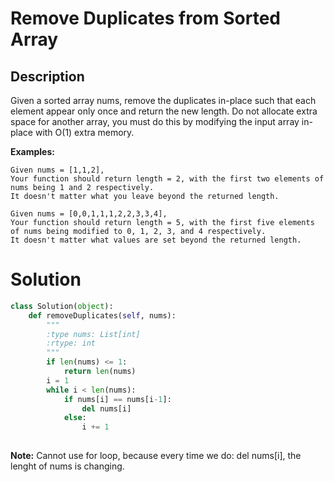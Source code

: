 # Remove Duplicates from Sorted Array

## Description

Given a sorted array nums, remove the duplicates in-place such that each element appear only once and return the new length.
Do not allocate extra space for another array, you must do this by modifying the input array in-place with O(1) extra memory.

**Examples:**

```
Given nums = [1,1,2],
Your function should return length = 2, with the first two elements of nums being 1 and 2 respectively.
It doesn't matter what you leave beyond the returned length.

Given nums = [0,0,1,1,1,2,2,3,3,4],
Your function should return length = 5, with the first five elements of nums being modified to 0, 1, 2, 3, and 4 respectively.
It doesn't matter what values are set beyond the returned length.

```

# Solution

```python
class Solution(object):
    def removeDuplicates(self, nums):
        """
        :type nums: List[int]
        :rtype: int
        """
        if len(nums) <= 1:
            return len(nums)
        i = 1
        while i < len(nums):
            if nums[i] == nums[i-1]:
                del nums[i]
            else:
                i += 1
            
```

**Note:** Cannot use for loop, because every time we do: del nums[i], the lenght of nums is changing.
